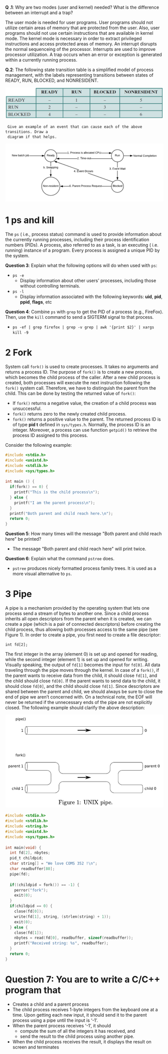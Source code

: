 **Q .1**: Why are two modes (user and kernel) needed? What is the difference between an
      interrupt and a trap?

The user mode is needed for user programs. User programs should not utilize certain areas of memory that
are protected from the user. Also, user programs should not use certain instructions that are available in kernel mode.
The kernel mode is necessary in order to extract privileged instructions and access protected areas of memory.
An interrupt disrupts the normal sequenceing of the processor. Interrupts are used to improve processor utilization. A
trap occurs when an error or exception is generated within a currently running process.

**Q.2**: The following state transition table is a simplified model of process management, with
     the labels representing transitions between states of READY, RUN, BLOCKED, and
     NONRESIDENT.

  ![State Transition Table](images/state-transition-table.png)

     Give an example of an event that can cause each of the above transitions. Draw a
     diagram if that helps.

  ![Event Transitions](images/event-transitions.png)

# 1 ps and kill
The `ps` ( i.e., process status) command is used to provide information about the currently
running processes, including their process identification numbers (PIDs). A process, also
referred to as a task, is an executing ( i.e. running) instance of a program. Every process is
assigned a unique PID by the system.

**Question 3**: Explain what the following options will do when used with `ps`:
  * `ps -e`
      * Display information about other users' processes, including those without controlling terminals.
  * `ps -l`
      * Display information associated with the following keywords: **uid**, **pid**, **ppid**, **flags**, etc

**Question 4**: Combine `ps` with `grep` to get the PID of a process (e.g., FireFox). Then,
            use the `kill` command to send a SIGTERM signal to that process.
* `ps -ef | grep firefox | grep -v grep | awk '{print $2}' | xargs kill -9`

# 2 Fork
System call `fork()` is used to create processes. It takes no arguments and returns a process
ID. The purpose of `fork()` is to create a new process, which becomes the child process of the
caller. After a new child process is created, both processes will execute the next instruction
following the `fork()` system call. Therefore, we have to distinguish the parent from the
child. This can be done by testing the returned value of `fork()`:

* If `fork()` returns a negative value, the creation of a child process was unsuccessful.
* `fork()` returns zero to the newly created child process.
* `fork()` returns a positive value to the parent. The returned process ID is of type **pid t**
  defined in `sys/types.h`. Normally, the process ID is an integer. Moreover, a process
  can use function `getpid()` to retrieve the process ID assigned to this process.

Consider the following example:
```c
#include <stdio.h>
#include <unistd.h>
#include <stdlib.h>
#include <sys/types.h>

int main () {
  if(fork() == 0) {
    printf("This is the child process\n");
  } else {
    printf("I am the parent process\n");
  }
  printf("Both parent and child reach here.\n");
  return 0;
}
```
**Question 5**: How many times will the message "Both parent and child reach here" be printed?
* The message "Both parent and child reach here" will print twice.

**Question 6**: Explain what the command `pstree` does.
* `pstree` produces nicely formatted process family trees. It is used as a more visual alternative to `ps`.

# 3 Pipe
A pipe is a mechanism provided by the operating system that lets one process send a stream
of bytes to another one. Since a child process inherits all open descriptors from the parent
when it is created, we can create a pipe (which is a pair of connected descriptors) before
creating the child process, thus allowing both processes access to the same pipe (see Figure 1).
In order to create a pipe, you first need to create a file descriptor:
```
int fd[2];
```
The first integer in the array (element 0) is set up and opened for reading, while the second
integer (element 1) is set up and opened for writing. Visually speaking, the output of `fd[1]`
becomes the input for `fd[0]`. All data traveling through the pipe moves through the kernel.
In case of a `fork()`, if the parent wants to receive data from the child, it should close
`fd[1]`, and the child should close `fd[0]`. If the parent wants to send data to the child, it
should close `fd[0]`, and the child should close `fd[1]`. Since descriptors are shared between
the parent and child, we should always be sure to close the end of pipe we aren’t concerned
with. On a technical note, the EOF will never be returned if the unnecessary ends of the pipe
are not explicitly closed. The following example should clarify the above description:

![Figure 1: UNIX pipe](images/unix-pipe.png)

```c
#include <stdio.h>
#include <stdlib.h>
#include <string.h>
#include <unistd.h>
#include <sys/types.h>

int main(void) {
  int fd[2], nbytes;
  pid_t childpid;
  char string[] = "We love COMS 352 !\n";
  char readbuffer[80];
  pipe(fd);

  if((childpid = fork()) == -1) {
    perror("fork");
    exit(0);
  }
  if(childpid == 0) {
    close(fd[0]);
    write(fd[1], string, (strlen(string) + 1));
    exit(0);
  } else {
    close(fd[1]);
    nbytes = read(fd[0], readbuffer, sizeof(readbuffer));
    printf("Received string: %s", readbuffer);
  }
  return 0;
}
```
# Question 7: You are to write a C/C++ program that
* Creates a child and a parent process
* The child process receives 1-byte integers from the keyboard one at a time.
  Upon getting each new input, it should send it to the parent process using a pipe
  until the input is ‘-1’.
* When the parent process receives ‘-1’, it should
  * compute the sum of all the integers it has received, and
  * send the result to the child process using another pipe.
* When the child process receives the result, it displays the result on screen and
  terminates
